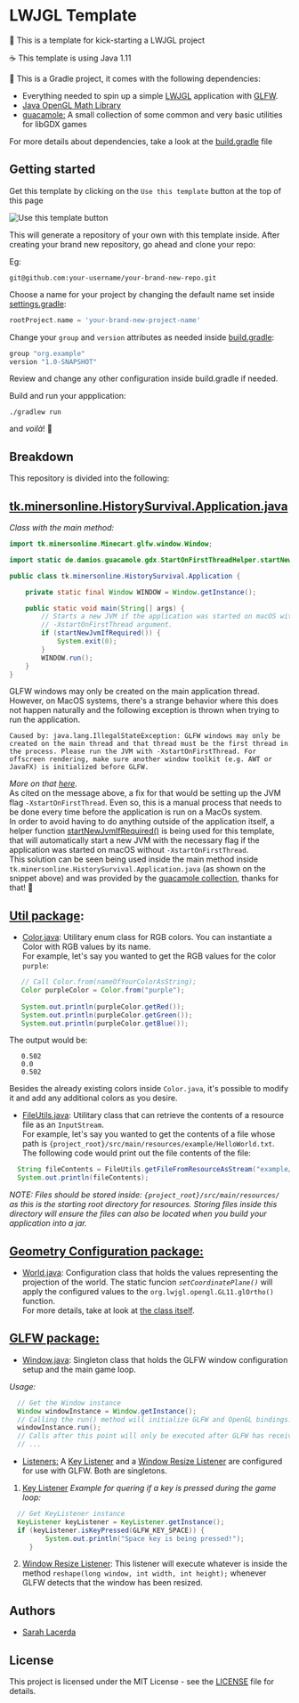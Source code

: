# LWJGL Template

🌟 This is a template for kick-starting a LWJGL project

☕ This template is using Java 1.11

🐘 This is a Gradle project, it comes with the following dependencies:

- Everything needed to spin up a simple [LWJGL](https://lwjgl.org) application with [GLFW](https://glfw.org).
- [Java OpenGL Math Library](https://joml-ci.github.io/JOML)
- [guacamole:](https://github.com/crykn/guacamole) A small collection of some common and very basic utilities for libGDX games

For more details about dependencies, take a look at the [build.gradle](build.gradle) file

## Getting started
   
   Get this template by clicking on the `Use this template` button at the top of this page
   
   ![Use this template button](https://i.ibb.co/3hJhKZ7/Capture.png)
   
   This will generate a repository of your own with this template inside.
   After creating your brand new repository, go ahead and clone your repo:
   
   Eg:
   ``` console
   git@github.com:your-username/your-brand-new-repo.git
   ```
  
   Choose a name for your project by changing the default name set inside [settings.gradle](settings.gradle):
   ``` gradle
   rootProject.name = 'your-brand-new-project-name'
   ```
   
   Change your `group` and `version` attributes as needed inside [build.gradle](build.gradle):
   ``` gradle
   group "org.example"
   version "1.0-SNAPSHOT"
   ```
   
   Review and change any other configuration inside build.gradle if needed.
   
   Build and run your appplication:
   ``` console
   ./gradlew run
   ```
   
   and _voilà_! 💨

## Breakdown

This repository is divided into the following:

## [tk.minersonline.HistorySurvival.Application.java](src/main/java/tk/minersonline/HistorySurvival/Application.java)
_Class with the main method:_

``` java
import tk.minersonline.Minecart.glfw.window.Window;

import static de.damios.guacamole.gdx.StartOnFirstThreadHelper.startNewJvmIfRequired;

public class tk.minersonline.HistorySurvival.Application {

    private static final Window WINDOW = Window.getInstance();

    public static void main(String[] args) {
        // Starts a new JVM if the application was started on macOS without the
        // -XstartOnFirstThread argument.
        if (startNewJvmIfRequired()) {
            System.exit(0);
        }
        WINDOW.run();
    }
}
```

GLFW windows may only be created on the main application thread. However, on MacOS systems, there's a strange behavior where this does not happen naturally and the following exception is thrown when trying to run the application.

```console
Caused by: java.lang.IllegalStateException: GLFW windows may only be created on the main thread and that thread must be the first thread in the process. Please run the JVM with -XstartOnFirstThread. For offscreen rendering, make sure another window toolkit (e.g. AWT or JavaFX) is initialized before GLFW.
```
_More on that [here](http://forum.lwjgl.org/index.php?topic=6077.0)._  
As cited on the message above, a fix for that would be setting up the JVM flag `-XstartOnFirstThread`. Even so, this is a manual process that needs to be done every time before the application is run on a MacOs system.  
In order to avoid having to do anything outside of the application itself, a helper function [startNewJvmIfRequired()](https://github.com/crykn/guacamole/blob/eabb0ae27aecafad2ced071daf505b7222ec0074/gdx-desktop/src/main/java/de/damios/guacamole/gdx/StartOnFirstThreadHelper.java#L150) is being used for this template, that will automatically start a new JVM with the necessary flag if the application was started on macOS without `-XstartOnFirstThread`.  
This solution can be seen being used inside the main method inside `tk.minersonline.HistorySurvival.Application.java` (as shown on the snippet above) and was provided by the [guacamole collection](https://github.com/crykn/guacamole), thanks for that! :pray:

## [Util package](/src/main/java/tk/minersonline/Minecart/util):
 - [Color.java](/src/main/java/tk/minersonline/Minecart/util/Color.java): Utilitary enum class for RGB colors. You can instantiate a Color with RGB values by its name.  
  For example, let's say you wanted to get the RGB values for the color `purple`:  
  ``` java
     // Call Color.from(nameOfYourColorAsString);
     Color purpleColor = Color.from("purple");
     
     System.out.println(purpleColor.getRed());
     System.out.println(purpleColor.getGreen());
     System.out.println(purpleColor.getBlue());

  ```
  The output would be:
  ``` console
     0.502
     0.0
     0.502
  ```
  
  Besides the already existing colors inside `Color.java`, it's possible to modify it and add any additional colors as you desire.  
  
  - [FileUtils.java](/src/main/java/tk/minersonline/Minecart/util/FileUtils.java): Utilitary class that can retrieve the contents of a resource file as an `InputStream`.  
   For example, let's say you wanted to get the contents of a file whose path is `{project_root}/src/main/resources/example/HelloWorld.txt`.  
   The following code would print out the file contents of the file:
   ``` java
     String fileContents = FileUtils.getFileFromResourceAsStream("example/HelloWorld.txt").toString();
     System.out.println(fileContents);
   ```
   _NOTE: Files should be stored inside: `{project_root}/src/main/resources/` as this is the starting root directory for resources.
   Storing files inside this directory will ensure the files can also be located when you build your application into a jar._
   
## [Geometry Configuration package:](/src/main/java/tk/minersonline/Minecart/geometry/configuration)
   - [World.java](src/main/java/tk/minersonline/Minecart/geometry/configuration/World.java):
   Configuration class that holds the values representing the projection of the world.
   The static funcion _`setCoordinatePlane()`_ will apply the configured values to the `org.lwjgl.opengl.GL11.glOrtho()` function.  
   For more details, take at look at [the class itself](/src/main/java/tk/minersonline/Minecart/geometry/configuration/World.java).
   
## [GLFW package:](/src/main/java/tk/minersonline/Minecart/glfw)
   
   - [Window.java](/src/main/java/tk/minersonline/Minecart/glfw): Singleton class that holds the GLFW window configuration setup and the main game loop.
   
   _Usage:_
   ``` java
     // Get the Window instance
     Window windowInstance = Window.getInstance();
     // Calling the run() method will initialize GLFW and OpenGL bindings. Soon after that, the main game loop will start.
     windowInstance.run();
     // Calls after this point will only be executed after GLFW has received a signal to terminate..
     // ...
   ```
   
   - [Listeners:](/src/main/java/tk/minersonline/Minecart/glfw/listener) A [Key Listener](/src/main/java/tk/minersonline/Minecart/glfw/listener/KeyListener.java) and a [Window Resize Listener](/src/main/java/tk/minersonline/Minecart/glfw/listener/WindowResizeListener.java) are configured for use with GLFW. Both are singletons.

   1) [Key Listener](/src/main/java/tk/minersonline/Minecart/glfw/listener/KeyListener.java)
   _Example for quering if a key is pressed during the game loop:_
   ``` java
     // Get KeyListener instance
     KeyListener keyListener = KeyListener.getInstance();
     if (keyListener.isKeyPressed(GLFW_KEY_SPACE)) {
            System.out.println("Space key is being pressed!");
        }
   ```
   2) [Window Resize Listener](/src/main/java/tk/minersonline/Minecart/glfw/listener/WindowResizeListener.java): This listener will execute whatever is inside the method `reshape(long window, int width, int height);` whenever GLFW detects that the window has been resized.

## Authors

* [Sarah Lacerda](https://github.com/sarah-lacerda)
    
## License

This project is licensed under the MIT License - see the [LICENSE](LICENSE) file for details.

